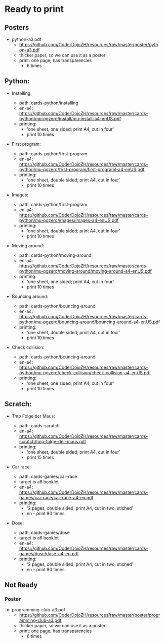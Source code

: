 # Ready to print

## Posters
- python-a3.pdf
  - <https://github.com/CoderDojoZH/resources/raw/master/poster/python-a3.pdf>
  - thicker paper, so we can use it as a poster
  - print: one page; has transparencies
      - 6 times

## Python:

- Installing:
  - path: cards-python/installing
  - en-a4: <https://github.com/CoderDojoZH/resources/raw/master/cards-python/mu-pgzero/install/mu-install-a4-enUS.pdf>
  - printing:
    - 'one sheet, one sided; print A4, cut in four'
    - print 10 times
    
- First program:
  - path: cards-python/first-program
  - en-a4: <https://github.com/CoderDojoZH/resources/raw/master/cards-python/mu-pgzero/first-program/first-programl-a4-enUS.pdf>
  - printing:
    - 'one sheet, double sided; print A4, cut in four'
    - print 10 times
    
- Images:
  - path: cards-python/first-program
  - en-a4: <https://github.com/CoderDojoZH/resources/raw/master/cards-python/mu-pgzero/images/images-a4-enUS.pdf>
  - printing:
    - 'one sheet, double sided; print A4, cut in four'
    - print 10 times    
    
- Moving around:
  - path: cards-python/moving-around
  - en-a4: <https://github.com/CoderDojoZH/resources/raw/master/cards-python/mu-pgzero/moving-around/moving-around-a4-enUS.pdf>
  - printing:
    - 'one sheet, one sided; print A4, cut in four'
    - print 10 times    
    
- Bouncing around:
  - path: cards-python/bouncing-around
  - en-a4: <https://github.com/CoderDojoZH/resources/raw/master/cards-python/mu-pgzero/bouncing-around/bouncing-around-a4-enUS.pdf>
  - printing:
    - 'one sheet, double sided; print A4, cut in four'
    - print 10 times  

- Check collision:
  - path: cards-python/bouncing-around
  - en-a4: <https://github.com/CoderDojoZH/resources/raw/master/cards-python/mu-pgzero/check-collision/check-collision-a4-enUS.pdf>
  - printing:
    - 'one sheet, one sided; print A4, cut in four'
    - print 10 times  

    
## Scratch:

- Tmp Folge der Maus:
  - path: cards-scratch
  - en-a4: <https://github.com/CoderDojoZH/resources/raw/master/cards-scratch/tmp-folge-der-maus.pdf>
  - printing: 
    - 'one sheet, double sided; print A4, cut in four'
    - print 15 times
  
- Car race:
  - path: cards-games/car-race
  - target is a6 booklet
  - en-a4: <https://github.com/CoderDojoZH/resources/raw/master/cards-games/car-race/car-race-a4-en.pdf>
  - printing: 
    - '2 pages, double sided; print A4, cut in two; stiched'
    - en - print 80 times
  
- Dose:
  - path: cards-games/dose
  - target is a6 booklet
  - en-a4: <https://github.com/CoderDojoZH/resources/raw/master/cards-games/dose/dose-a4-en.pdf>
  - printing: 
    - '2 pages, double sided; print A4, cut in two; stiched'
    - en - print 80 times


## Not Ready

### Poster
- programming-club-a3.pdf
  - <https://github.com/CoderDojoZH/resources/raw/master/poster/programming-club-a3.pdf>
  - thicker paper, so we can use it as a poster
  - print: one page; has transparencies
      - 6 times
